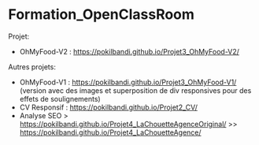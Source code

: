
# Formation_OpenClassRoom

Projet:

* OhMyFood-V2 : https://pokilbandi.github.io/Projet3_OhMyFood-V2/<br>


Autres projets:

* OhMyFood-V1 : https://pokilbandi.github.io/Projet3_OhMyFood-V1/<br>
(version avec des images et superposition de div responsives pour des effets de soulignements)
* CV Responsif : https://pokilbandi.github.io/Projet2_CV/
* Analyse SEO >  https://pokilbandi.github.io/Projet4_LaChouetteAgenceOriginal/
		>> https://pokilbandi.github.io/Projet4_LaChouetteAgence/

